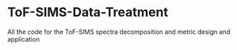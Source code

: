 # ToF-SIMS-Data-Treatment
All the code for the ToF-SIMS spectra decomposition and metric design and application 
